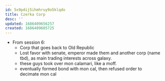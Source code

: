 ```yaml
---
id: 5x9pdij5ihmhruy9o5klqdo
title: Czerka Corp
desc: ''
updated: 1686409656257
created: 1686409605725
---
```


- From session 6:
  - Corp that goes back to Old Republic
  - Lost favor with senate, emperor made them and another corp (name tbd), as main trading interests across galaxy.
  - these guys took over mon calamari, like a moff.
  - eventually formed bond with mon cal, then refused order to decimate mon cal
